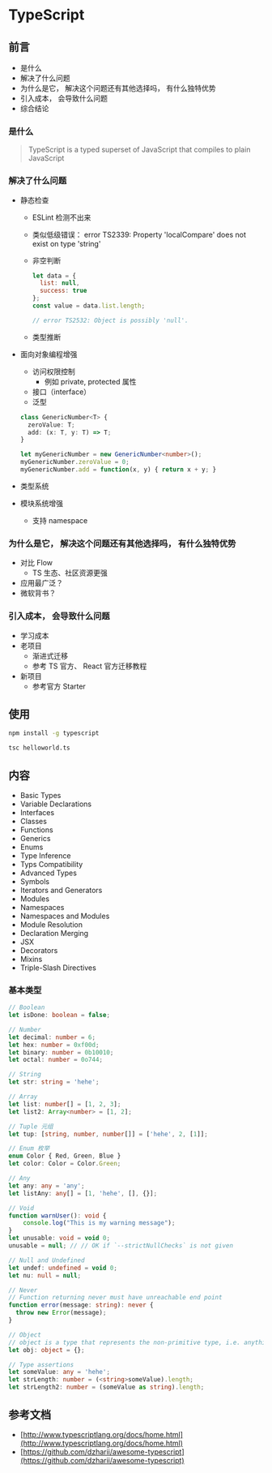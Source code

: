 # TypeScript

## 前言
* 是什么
* 解决了什么问题
* 为什么是它， 解决这个问题还有其他选择吗， 有什么独特优势
* 引入成本， 会导致什么问题
* 综合结论

### 是什么

> TypeScript is a typed superset of JavaScript that compiles to plain JavaScript

### 解决了什么问题

* 静态检查
  * ESLint 检测不出来
  * 类似低级错误： error TS2339: Property 'localCompare' does not exist on type 'string'
  * 非空判断

    ```js
    let data = {
      list: null,
      success: true
    };
    const value = data.list.length;

    // error TS2532: Object is possibly 'null'.
    ```
  * 类型推断
* 面向对象编程增强
  * 访问权限控制
    * 例如 private, protected 属性
  * 接口（interface）
  * 泛型

  ```ts
  class GenericNumber<T> {
    zeroValue: T;
    add: (x: T, y: T) => T;
  }

  let myGenericNumber = new GenericNumber<number>();
  myGenericNumber.zeroValue = 0;
  myGenericNumber.add = function(x, y) { return x + y; }
  ```

* 类型系统
* 模块系统增强
  * 支持 namespace

### 为什么是它， 解决这个问题还有其他选择吗， 有什么独特优势

* 对比 Flow
  * TS 生态、社区资源更强
* 应用最广泛？
* 微软背书？

### 引入成本， 会导致什么问题

* 学习成本
* 老项目
  * 渐进式迁移
  * 参考 TS 官方、 React 官方迁移教程
* 新项目
  * 参考官方 Starter



## 使用

```sh
npm install -g typescript

tsc helloworld.ts
```

## 内容

* Basic Types
* Variable Declarations
* Interfaces
* Classes
* Functions
* Generics
* Enums
* Type Inference
* Typs Compatibility
* Advanced Types
* Symbols
* Iterators and Generators
* Modules
* Namespaces
* Namespaces and Modules
* Module Resolution
* Declaration Merging
* JSX
* Decorators
* Mixins
* Triple-Slash Directives

### 基本类型

```ts
// Boolean
let isDone: boolean = false;

// Number
let decimal: number = 6;
let hex: number = 0xf00d;
let binary: number = 0b10010;
let octal: number = 0o744;

// String
let str: string = 'hehe';

// Array
let list: number[] = [1, 2, 3];
let list2: Array<number> = [1, 2];

// Tuple 元组
let tup: [string, number, number[]] = ['hehe', 2, [1]];

// Enum 枚举
enum Color { Red, Green, Blue }
let color: Color = Color.Green;

// Any
let any: any = 'any';
let listAny: any[] = [1, 'hehe', [], {}];

// Void
function warnUser(): void {
    console.log("This is my warning message");
}
let unusable: void = void 0;
unusable = null; // // OK if `--strictNullChecks` is not given

// Null and Undefined
let undef: undefined = void 0;
let nu: null = null;

// Never
// Function returning never must have unreachable end point
function error(message: string): never {
  throw new Error(message);
}

// Object
// object is a type that represents the non-primitive type, i.e. anything that is not number, string, boolean, symbol, null, or undefined
let obj: object = {};

// Type assertions
let someValue: any = 'hehe';
let strLength: number = (<string>someValue).length;
let strLength2: number = (someValue as string).length;
```



## 参考文档
* [http://www.typescriptlang.org/docs/home.html](http://www.typescriptlang.org/docs/home.html)
* [https://github.com/dzharii/awesome-typescript](https://github.com/dzharii/awesome-typescript)




